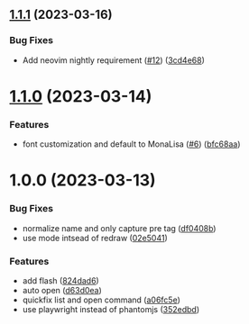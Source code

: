 ## [1.1.1](https://github.com/mikesmithgh/render.nvim/compare/v1.1.0...v1.1.1) (2023-03-16)


### Bug Fixes

* Add neovim nightly requirement ([#12](https://github.com/mikesmithgh/render.nvim/issues/12)) ([3cd4e68](https://github.com/mikesmithgh/render.nvim/commit/3cd4e68bfeaa2d61a301b0c7464f7f553f3c1b98))

# [1.1.0](https://github.com/mikesmithgh/render.nvim/compare/v1.0.0...v1.1.0) (2023-03-14)


### Features

* font customization and default to MonaLisa ([#6](https://github.com/mikesmithgh/render.nvim/issues/6)) ([bfc68aa](https://github.com/mikesmithgh/render.nvim/commit/bfc68aa27f78659ee9d1c71341ed2e4e69e5c93c))

# 1.0.0 (2023-03-13)


### Bug Fixes

* normalize name and only capture pre tag ([df0408b](https://github.com/mikesmithgh/render.nvim/commit/df0408b85fcb293a702c1918b6bfe9d628b74272))
* use mode intsead of redraw ([02e5041](https://github.com/mikesmithgh/render.nvim/commit/02e5041b0e967123f351b498a6a97742269893e6))


### Features

* add flash ([824dad6](https://github.com/mikesmithgh/render.nvim/commit/824dad6f17f2e46315d65591c214ac804afa6386))
* auto open ([d63d0ea](https://github.com/mikesmithgh/render.nvim/commit/d63d0ea8228346361ccde1a499607bf9337b6a0d))
* quickfix list and open command ([a06fc5e](https://github.com/mikesmithgh/render.nvim/commit/a06fc5e600464cabcc575751b5f4e287b7b42e65))
* use playwright instead of phantomjs ([352edbd](https://github.com/mikesmithgh/render.nvim/commit/352edbd08d162e9f5d9a4db5e5b374a825bbc561))
